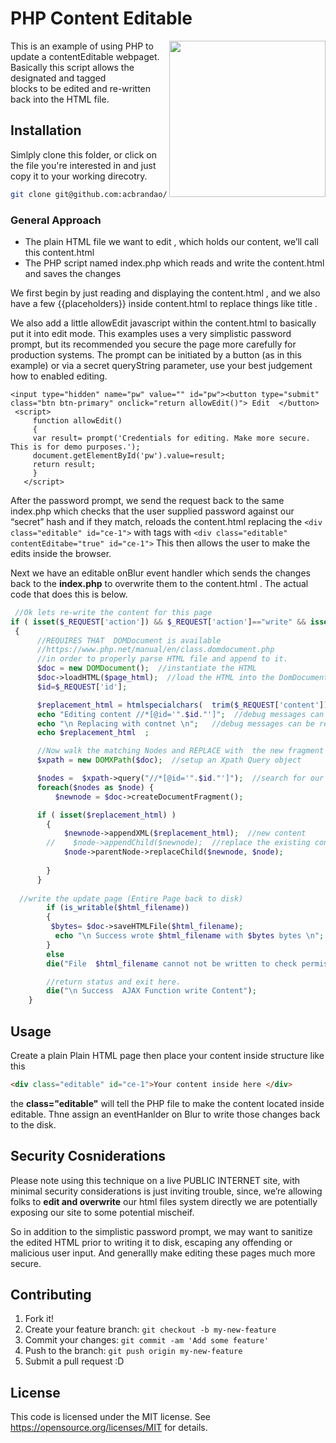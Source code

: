 #  PHP Content Editable 

<img align="right" width="250" src="https://github.com/acbrandao/templates/blob/master/img/html5.PNG">
This is an example of using PHP to update a contentEditable  webpaget.
Basically this script allows the designated and tagged <Div> blocks to be edited and re-written
back into the HTML file.

## Installation

Simlply clone this folder, or click on the file you're interested in and just copy it to your working direcotry.

```bash
git clone git@github.com:acbrandao/PHP.git
``` 

### General Approach

  - The plain HTML file we want to edit , which holds our content, we’ll call this content.html
  - The PHP script named index.php which reads and write the content.html and saves the changes

  We first begin by just reading and displaying the content.html , and we also have a few {{placeholders}} inside content.html to replace things like title .

   We also add a little allowEdit javascript within the content.html to basically put it into edit mode. This examples uses a very simplistic password prompt, but its recommended you secure the page more carefully for production systems. The prompt can be initiated by a button (as in this example) or via a secret queryString parameter, use your best judgement how to enabled editing.

```javascirpt
<input type="hidden" name="pw" value="" id="pw"><button type="submit" class="btn btn-primary" onclick="return allowEdit()"> Edit  </button>
 <script>
     function allowEdit()
     {
     var result= prompt('Credentials for editing. Make more secure. This is for demo purposes.');
     document.getElementById('pw').value=result;
     return result;
     }
   </script>
```

After the password prompt, we send the request back to the same index.php which checks that the user supplied password against our “secret” hash and if they match, reloads the content.html replacing the   `<div class="editable" id="ce-1">` with   tags with    `<div class="editable" contentEditabe="true" id="ce-1">`  This then allows the user to make the edits inside the browser.

Next we have an editable onBlur event handler which sends the changes back to the **index.php** to overwrite them to the content.html .  The actual code that does this is below.

```php
 //Ok lets re-write the content for this page
if ( isset($_REQUEST['action']) && $_REQUEST['action']=="write" && isset($_REQUEST['id']) )  // 
 {
      //REQUIRES THAT  DOMDocument is available  
      //https://www.php.net/manual/en/class.domdocument.php  
      //in order to properly parse HTML file and append to it.
      $doc = new DOMDocument();  //instantiate the HTML 
      $doc->loadHTML($page_html);  //load the HTML into the DomDocument Parser
      $id=$_REQUEST['id'];

      $replacement_html = htmlspecialchars(  trim($_REQUEST['content']) );
      echo "Editing content //*[@id='".$id."']";  //debug messages can be remove
      echo "\n Replacing with contnet \n";   //debug messages can be remove
      echo $replacement_html  ;

      //Now walk the matching Nodes and REPLACE with  the new fragment
      $xpath = new DOMXPath($doc);  //setup an Xpath Query object

      $nodes =  $xpath->query("//*[@id='".$id."']");  //search for our id
      foreach($nodes as $node) {
          $newnode = $doc->createDocumentFragment();

      if ( isset($replacement_html) )
        {     
            $newnode->appendXML($replacement_html);  //new content
        //    $node->appendChild($newnode);  //replace the existing content
            $node->parentNode->replaceChild($newnode, $node);
         
        }
      }
   
  //write the update page (Entire Page back to disk)
        if (is_writable($html_filename))
        {
         $bytes= $doc->saveHTMLFile($html_filename);
          echo "\n Success wrote $html_filename with $bytes bytes \n";
        }
        else
        die("File  $html_filename cannot not be written to check permissions");

        //return status and exit here.
        die("\n Success  AJAX Function write Content");
    }

```

## Usage

Create a plain Plain HTML page then place your content inside structure like this
 ```html
<div class="editable" id="ce-1">Your content inside here </div>
```  
 the **class="editable"**  will tell the PHP file to make the content located inside editable. 
 Thne assign an eventHanlder on Blur to write those changes back to the disk.

## Security Cosniderations
Please note  using this technique on a live PUBLIC INTERNET site, with minimal security considerations is just inviting trouble, since, we’re allowing folks to **edit and overwrite**  our html files system directly  we are potentially exposing our site to some potential mischeif. 

So in addition to the simplistic password prompt, we may want to sanitize the edited HTML prior to writing it to disk, escaping any offending or malicious user input. And generallly make editing these pages much more secure.

## Contributing

1. Fork it!
2. Create your feature branch: `git checkout -b my-new-feature`
3. Commit your changes: `git commit -am 'Add some feature'`
4. Push to the branch: `git push origin my-new-feature`
5. Submit a pull request :D

## License

This code is licensed under the MIT license. See https://opensource.org/licenses/MIT for details.
